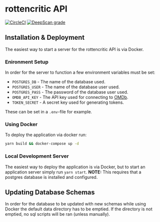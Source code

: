 # rottencritic API

[![CircleCI](https://circleci.com/gh/Rottencritics/rottencritic-api/tree/master.svg?style=svg)](https://circleci.com/gh/Rottencritics/rottencritic-api/tree/master)
[![DeepScan grade](https://deepscan.io/api/teams/6338/projects/8295/branches/96187/badge/grade.svg)](https://deepscan.io/dashboard#view=project&tid=6338&pid=8295&bid=96187)

## Installation & Deployment

The easiest way to start a server for the rottencritic API is via Docker.

### Enironment Setup

In order for the server to function a few environment variables must be set:

- `POSTGRES_DB` - The name of the database used.
- `POSTGRES_USER` - The name of the database user used.
- `POSTGRES_PASS` - The password of the database user used.
- `OMDB_API_KEY` - The API key used for connecting to [OMDb](http://www.omdbapi.com/).
- `TOKEN_SECRET` - A secret key used for generating tokens.

These can be set in a `.env`-file for example.

### Using Docker

To deploy the application via docker run:

```bash
yarn build && docker-compose up -d
```

### Local Development Server

The easiest way to deploy the application is via Docker,
but to start an application server simply run `yarn start`.
**NOTE:** This requires that a postgres database is installed and configured.

## Updating Database Schemas

In order for the database to be updated with new schemas while using Docker
the default data directory has to be emptied.
If the directory is not emptied, no sql scripts will be ran (unless manually).
